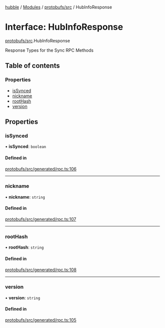 [hubble](../README.md) / [Modules](../modules.md) / [protobufs/src](../modules/protobufs_src.md) / HubInfoResponse

# Interface: HubInfoResponse

[protobufs/src](../modules/protobufs_src.md).HubInfoResponse

Response Types for the Sync RPC Methods

## Table of contents

### Properties

- [isSynced](protobufs_src.HubInfoResponse.md#issynced)
- [nickname](protobufs_src.HubInfoResponse.md#nickname)
- [rootHash](protobufs_src.HubInfoResponse.md#roothash)
- [version](protobufs_src.HubInfoResponse.md#version)

## Properties

### isSynced

• **isSynced**: `boolean`

#### Defined in

[protobufs/src/generated/rpc.ts:106](https://github.com/vinliao/hubble/blob/4e20c6c/packages/protobufs/src/generated/rpc.ts#L106)

___

### nickname

• **nickname**: `string`

#### Defined in

[protobufs/src/generated/rpc.ts:107](https://github.com/vinliao/hubble/blob/4e20c6c/packages/protobufs/src/generated/rpc.ts#L107)

___

### rootHash

• **rootHash**: `string`

#### Defined in

[protobufs/src/generated/rpc.ts:108](https://github.com/vinliao/hubble/blob/4e20c6c/packages/protobufs/src/generated/rpc.ts#L108)

___

### version

• **version**: `string`

#### Defined in

[protobufs/src/generated/rpc.ts:105](https://github.com/vinliao/hubble/blob/4e20c6c/packages/protobufs/src/generated/rpc.ts#L105)
